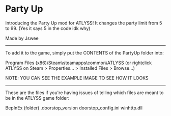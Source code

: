 # Party Up

Introducing the Party Up mod for ATLYSS!
It changes the party limit from 5 to 99.
(Yes it says 5 in the code idk why)

Made by Jswee

---------------------

To add it to the game, simply put the 
CONTENTS of the PartyUp folder into:

Program Files (x86)\Steam\steamapps\common\ATLYSS
(or rightclick ATLYSS on Steam > Properties... > Installed Files > Browse...)

NOTE: YOU CAN SEE THE EXAMPLE IMAGE TO SEE HOW IT LOOKS

---------------------

These are the files if you're having issues of telling
which files are meant to be in the ATLYSS game folder:

BepInEx (folder)
.doorstop_version
doorstop_config.ini
winhttp.dll
